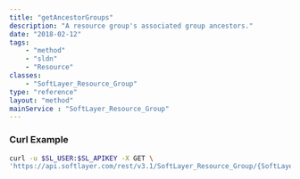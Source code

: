 ```yaml
---
title: "getAncestorGroups"
description: "A resource group's associated group ancestors."
date: "2018-02-12"
tags:
    - "method"
    - "sldn"
    - "Resource"
classes:
    - "SoftLayer_Resource_Group"
type: "reference"
layout: "method"
mainService : "SoftLayer_Resource_Group"
---
```


### Curl Example
```bash
curl -u $SL_USER:$SL_APIKEY -X GET \
'https://api.softlayer.com/rest/v3.1/SoftLayer_Resource_Group/{SoftLayer_Resource_GroupID}/getAncestorGroups'
```
